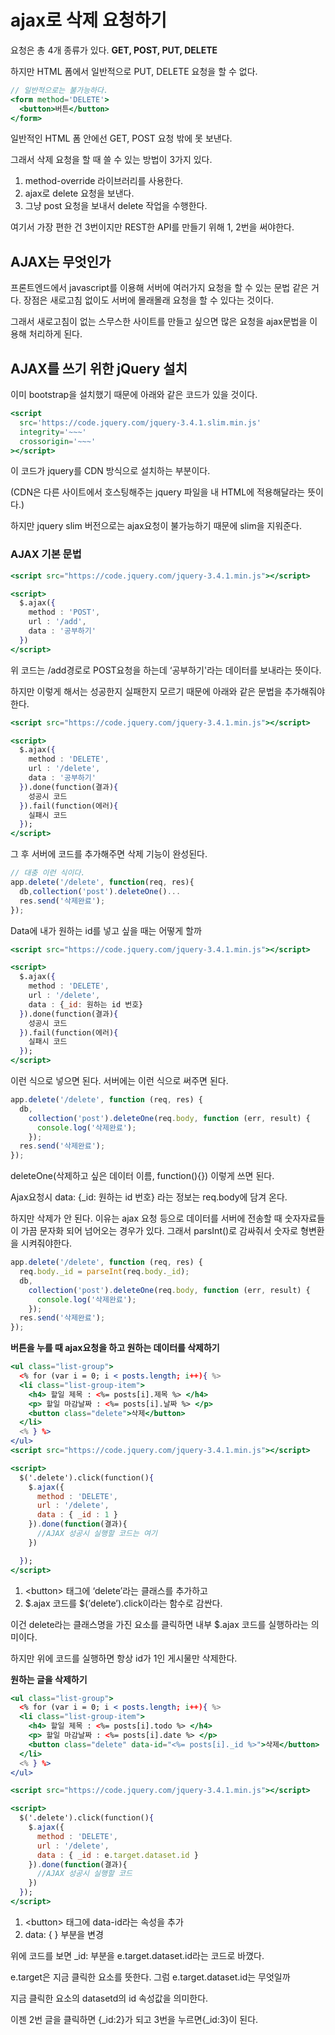 # ajax로 삭제 요청하기

요청은 총 4개 종류가 있다. **GET, POST, PUT, DELETE**

하지만 HTML 폼에서 일반적으로 PUT, DELETE 요청을 할 수 없다.

```jsx
// 일반적으로는 불가능하다.
<form method='DELETE'>
  <button>버튼</button>
</form>
```

일반적인 HTML 폼 안에선 GET, POST 요청 밖에 못 보낸다.

그래서 삭제 요청을 할 때 쓸 수 있는 방법이 3가지 있다.

1. method-override 라이브러리를 사용한다.
2. ajax로 delete 요청을 보낸다.
3. 그냥 post 요청을 보내서 delete 작업을 수행한다.

여기서 가장 편한 건 3번이지만 REST한 API를 만들기 위해 1, 2번을 써야한다.

## AJAX는 무엇인가

프론트엔드에서 javascript를 이용해 서버에 여러가지 요청을 할 수 있는 문법 같은 거다. 장점은 새로고침 없이도 서버에 몰래몰래 요청을 할 수 있다는 것이다.

그래서 새로고침이 없는 스무스한 사이트를 만들고 싶으면 많은 요청을 ajax문법을 이용해 처리하게 된다.

## AJAX를 쓰기 위한 jQuery 설치

이미 bootstrap을 설치했기 때문에 아래와 같은 코드가 있을 것이다.

```jsx
<script
  src='https://code.jquery.com/jquery-3.4.1.slim.min.js'
  integrity='~~~'
  crossorigin='~~~'
></script>
```

이 코드가 jquery를 CDN 방식으로 설치하는 부분이다.

(CDN은 다른 사이트에서 호스팅해주는 jquery 파일을 내 HTML에 적용해달라는 뜻이다.)

하지만 jquery slim 버전으로는 ajax요청이 불가능하기 때문에 slim을 지워준다.

### AJAX 기본 문법

```jsx
<script src="https://code.jquery.com/jquery-3.4.1.min.js"></script>

<script>
  $.ajax({
    method : 'POST',
    url : '/add',
    data : '공부하기'
  })
</script>
```

위 코드는 /add경로로 POST요청을 하는데 ‘공부하기'라는 데이터를 보내라는 뜻이다.

하지만 이렇게 해서는 성공한지 실패한지 모르기 때문에 아래와 같은 문법을 추가해줘야한다.

```jsx
<script src="https://code.jquery.com/jquery-3.4.1.min.js"></script>

<script>
  $.ajax({
    method : 'DELETE',
    url : '/delete',
    data : '공부하기'
  }).done(function(결과){
    성공시 코드
  }).fail(function(에러){
    실패시 코드
  });
</script>
```

그 후 서버에 코드를 추가해주면 삭제 기능이 완성된다.

```jsx
// 대충 이런 식이다.
app.delete('/delete', function(req, res){
  db,collection('post').deleteOne()...
  res.send('삭제완료');
});
```

Data에 내가 원하는 id를 넣고 싶을 때는 어떻게 할까

```jsx
<script src="https://code.jquery.com/jquery-3.4.1.min.js"></script>

<script>
  $.ajax({
    method : 'DELETE',
    url : '/delete',
    data : {_id: 원하는 id 번호}
  }).done(function(결과){
    성공시 코드
  }).fail(function(에러){
    실패시 코드
  });
</script>
```

이런 식으로 넣으면 된다. 서버에는 이런 식으로 써주면 된다.

```jsx
app.delete('/delete', function (req, res) {
  db,
    collection('post').deleteOne(req.body, function (err, result) {
      console.log('삭제완료');
    });
  res.send('삭제완료');
});
```

deleteOne(삭제하고 싶은 데이터 이름, function(){}) 이렇게 쓰면 된다.

Ajax요청시 data: {\_id: 원하는 id 번호} 라는 정보는 req.body에 담겨 온다.

하지만 삭제가 안 된다. 이유는 ajax 요청 등으로 데이터를 서버에 전송할 때 숫자자료들이 가끔 문자화 되어 넘어오는 경우가 있다. 그래서 parsInt()로 감싸줘서 숫자로 형변환을 시켜줘야한다.

```jsx
app.delete('/delete', function (req, res) {
  req.body._id = parseInt(req.body._id);
  db,
    collection('post').deleteOne(req.body, function (err, result) {
      console.log('삭제완료');
    });
  res.send('삭제완료');
});
```

**버튼을 누를 때 ajax요청을 하고 원하는 데이터를 삭제하기**

```jsx
<ul class="list-group">
  <% for (var i = 0; i < posts.length; i++){ %>
  <li class="list-group-item">
    <h4> 할일 제목 : <%= posts[i].제목 %> </h4>
    <p> 할일 마감날짜 : <%= posts[i].날짜 %> </p>
    <button class="delete">삭제</button>
  </li>
  <% } %>
</ul>
<script src="https://code.jquery.com/jquery-3.4.1.min.js"></script>

<script>
  $('.delete').click(function(){
    $.ajax({
      method : 'DELETE',
      url : '/delete',
      data : { _id : 1 }
    }).done(function(결과){
      //AJAX 성공시 실행할 코드는 여기
    })

  });
</script>
```

1. \<button> 태그에 ‘delete’라는 클래스를 추가하고
2. \$.ajax 코드를 $(’delete’).click이라는 함수로 감싼다.

이건 delete라는 클래스명을 가진 요소를 클릭하면 내부 $.ajax 코드를 실행하라는 의미이다.

하지만 위에 코드를 실행하면 항상 id가 1인 게시물만 삭제한다.

**원하는 글을 삭제하기**

```jsx
<ul class="list-group">
  <% for (var i = 0; i < posts.length; i++){ %>
  <li class="list-group-item">
    <h4> 할일 제목 : <%= posts[i].todo %> </h4>
    <p> 할일 마감날짜 : <%= posts[i].date %> </p>
    <button class="delete" data-id="<%= posts[i]._id %>">삭제</button>
  </li>
  <% } %>
</ul>

<script src="https://code.jquery.com/jquery-3.4.1.min.js"></script>

<script>
  $('.delete').click(function(){
    $.ajax({
      method : 'DELETE',
      url : '/delete',
      data : { _id : e.target.dataset.id }
    }).done(function(결과){
      //AJAX 성공시 실행할 코드
    })
  });
</script>
```

1. \<button> 태그에 data-id라는 속성을 추가
2. data: { } 부분을 변경

위에 코드를 보면 \_id: 부분을 e.target.dataset.id라는 코드로 바꼈다.

e.target은 지금 클릭한 요소를 뜻한다. 그럼 e.target.dataset.id는 무엇일까

지금 클릭한 요소의 datasetd의 id 속성값을 의미한다.

이젠 2번 글을 클릭하면 {\_id:2}가 되고 3번을 누르면{\_id:3}이 된다.
